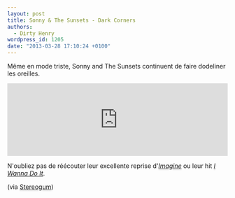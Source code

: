 ```yaml
---
layout: post
title: Sonny & The Sunsets - Dark Corners
authors:
  - Dirty Henry
wordpress_id: 1205
date: "2013-03-28 17:10:24 +0100"
---
```


Même en mode triste, Sonny and The Sunsets continuent de faire dodeliner les
oreilles.

<iframe width="100%" height="166" scrolling="no" frameborder="no" src="https://w.soundcloud.com/player/?url=http%3A%2F%2Fapi.soundcloud.com%2Ftracks%2F83836899"></iframe>

N'oubliez pas de réécouter leur excellente reprise d'[_Imagine_](1195) ou leur
hit [_I Wanna Do It_](827).

(via
[Stereogum](http://stereogum.com/1293871/sonny-and-the-sunsets-dark-corners/mp3s/))
